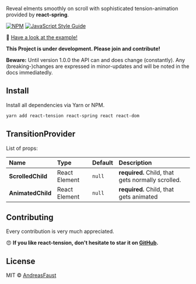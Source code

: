 Reveal elments smoothly on scroll with sophisticated tension-animation provided by **react-spring**.

[![NPM](https://img.shields.io/npm/v/react-tension.svg)](https://www.npmjs.com/package/react-tension) [![JavaScript Style Guide](https://img.shields.io/badge/code_style-standard-brightgreen.svg)](https://standardjs.com)

🚀 [Have a look at the example!](https://andreasfaust.github.io/react-tension/)

**This Project is under development. Please join and contribute!**

**Beware:** Until version 1.0.0 the API can and does change (constantly). Any (breaking-)changes are expressed in minor-updates and will be noted in the docs immediatedly.

## Install

Install all dependencies via Yarn or NPM.

```bash
yarn add react-tension react-spring react react-dom
```

## TransitionProvider

List of props:

| **Name**          | **Type**      | **Default** | **Description**                                   |
| :---------------- | :------------ | :---------- | :------------------------------------------------ |
| **ScrolledChild** | React Element | `null`      | **required.** Child, that gets normally scrolled. |
| **AnimatedChild** | React Element | `null`      | **required.** Child, that gets animated           |

## Contributing

Every contribution is very much appreciated.

😍 **If you like react-tension, don't hesitate to star it on [GitHub](https://github.com/AndreasFaust/react-tension).**

## License

MIT © [AndreasFaust](https://github.com/AndreasFaust)
